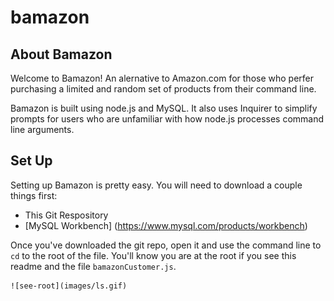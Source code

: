 # bamazon

## About Bamazon

Welcome to Bamazon! An alernative to Amazon.com for those who perfer purchasing a limited and random set of products from their command line.

Bamazon is built using node.js and MySQL. It also uses Inquirer to simplify prompts for users who are unfamiliar with how node.js processes command line arguments. 

## Set Up

Setting up Bamazon is pretty easy. You will need to download a couple things first: 

* This Git Respository
* [MySQL Workbench] (https://www.mysql.com/products/workbench)

Once you've downloaded the git repo, open it and use the command line to `cd` to the root of the file. You'll know you are at the root if you see this readme and the file `bamazonCustomer.js`. 

    ![see-root](images/ls.gif)



